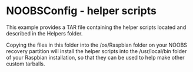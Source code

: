 NOOBSConfig - helper scripts
============================
This example provides a TAR file containing the helper scripts located and described in the Helpers folder.

Copying the files in this folder into the /os/Raspbian folder on your NOOBS recovery partition will install the helper scripts into the /usr/local/bin folder of your Raspbian installation, so that they can be used to help make other custom tarballs.

